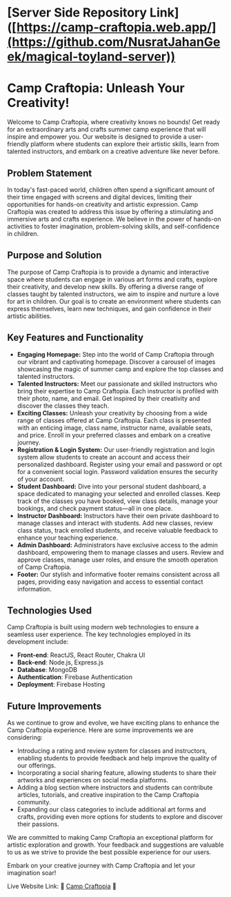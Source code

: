 # [Server Side Repository Link] ([https://camp-craftopia.web.app/](https://github.com/NusratJahanGeek/magical-toyland-server))

# Camp Craftopia: Unleash Your Creativity!

Welcome to Camp Craftopia, where creativity knows no bounds! Get ready for an extraordinary arts and crafts summer camp experience that will inspire and empower you. Our website is designed to provide a user-friendly platform where students can explore their artistic skills, learn from talented instructors, and embark on a creative adventure like never before.

## Problem Statement

In today's fast-paced world, children often spend a significant amount of their time engaged with screens and digital devices, limiting their opportunities for hands-on creativity and artistic expression. Camp Craftopia was created to address this issue by offering a stimulating and immersive arts and crafts experience. We believe in the power of hands-on activities to foster imagination, problem-solving skills, and self-confidence in children.

## Purpose and Solution

The purpose of Camp Craftopia is to provide a dynamic and interactive space where students can engage in various art forms and crafts, explore their creativity, and develop new skills. By offering a diverse range of classes taught by talented instructors, we aim to inspire and nurture a love for art in children. Our goal is to create an environment where students can express themselves, learn new techniques, and gain confidence in their artistic abilities.

## Key Features and Functionality

- **Engaging Homepage:** Step into the world of Camp Craftopia through our vibrant and captivating homepage. Discover a carousel of images showcasing the magic of summer camp and explore the top classes and talented instructors.
- **Talented Instructors:** Meet our passionate and skilled instructors who bring their expertise to Camp Craftopia. Each instructor is profiled with their photo, name, and email. Get inspired by their creativity and discover the classes they teach.
- **Exciting Classes:** Unleash your creativity by choosing from a wide range of classes offered at Camp Craftopia. Each class is presented with an enticing image, class name, instructor name, available seats, and price. Enroll in your preferred classes and embark on a creative journey.
- **Registration & Login System:** Our user-friendly registration and login system allow students to create an account and access their personalized dashboard. Register using your email and password or opt for a convenient social login. Password validation ensures the security of your account.
- **Student Dashboard:** Dive into your personal student dashboard, a space dedicated to managing your selected and enrolled classes. Keep track of the classes you have booked, view class details, manage your bookings, and check payment status—all in one place.
- **Instructor Dashboard:** Instructors have their own private dashboard to manage classes and interact with students. Add new classes, review class status, track enrolled students, and receive valuable feedback to enhance your teaching experience.
- **Admin Dashboard:** Administrators have exclusive access to the admin dashboard, empowering them to manage classes and users. Review and approve classes, manage user roles, and ensure the smooth operation of Camp Craftopia.
- **Footer:** Our stylish and informative footer remains consistent across all pages, providing easy navigation and access to essential contact information.

## Technologies Used

Camp Craftopia is built using modern web technologies to ensure a seamless user experience. The key technologies employed in its development include:

- **Front-end**: ReactJS, React Router, Chakra UI
- **Back-end**: Node.js, Express.js
- **Database**: MongoDB
- **Authentication**: Firebase Authentication
- **Deployment**: Firebase Hosting

## Future Improvements

As we continue to grow and evolve, we have exciting plans to enhance the Camp Craftopia experience. Here are some improvements we are considering:

- Introducing a rating and review system for classes and instructors, enabling students to provide feedback and help improve the quality of our offerings.
- Incorporating a social sharing feature, allowing students to share their artworks and experiences on social media platforms.
- Adding a blog section where instructors and students can contribute articles, tutorials, and creative inspiration to the Camp Craftopia community.
- Expanding our class categories to include additional art forms and crafts, providing even more options for students to explore and discover their passions.

We are committed to making Camp Craftopia an exceptional platform for artistic exploration and growth. Your feedback and suggestions are valuable to us as we strive to provide the best possible experience for our users.

Embark on your creative journey with Camp Craftopia and let your imagination soar!

Live Website Link: 🌟 [Camp Craftopia](https://camp-craftopia.web.app/) 🌟

